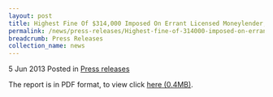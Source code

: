 ```yaml
---
layout: post
title: Highest Fine Of $314,000 Imposed On Errant Licensed Moneylender, Lee Pit Chin - Press Release
permalink: /news/press-releases/Highest-fine-of-314000-imposed-on-errant-licensed-moneylender-Lee-Pit-Chin
breadcrumb: Press Releases
collection_name: news
---
```



5 Jun 2013 Posted in [Press releases](/news/press-releases)

The report is in PDF format, to view click [here (0.4MB)](/files/news/press-releases/2013/06/PressReleaseConvictionAndSentencingOfHongYangCredit.pdf).
